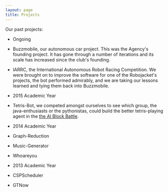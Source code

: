 ```yaml
---
layout: page
title: Projects
---
```


Our past projects:


 - Ongoing
  - Buzzmobile, our autonomous car project. This was the Agency's founding project. It has gone through a number of iterations and its scale has increased since the club's founding.
  - IARRC, the International Autonomous Robot Racing Competition. We were brought on to improve the software for one of the Robojacket's projects, the bot performed admirably, and we are taking our lessons learned and tying them back into Buzzmobile.

 - 2015 Academic Year
  - Tetris-Bot, we competed amongst ourselves to see which group, the java-enthusiasts or the pythonistas, could build the better tetris-playing agent in the [the AI Block Battle](http://theaigames.com/competitions/ai-block-battle).
 
 - 2014 Academic Year
  - Graph-Reduction
  - Music-Generator
  - Whoareyou

 - 2013 Academic Year
  - CSPScheduler
  - GTNow
